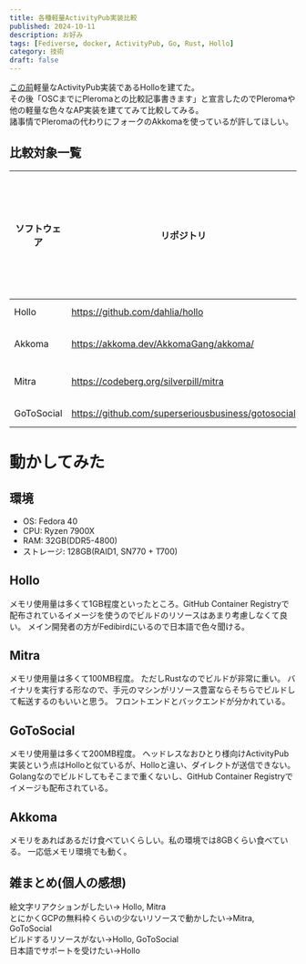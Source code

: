 ```yaml
---
title: 各種軽量ActivityPub実装比較
published: 2024-10-11
description: お好み
tags: [Fediverse, docker, ActivityPub, Go, Rust, Hollo]
category: 技術
draft: false
---
```


[この前](https://blog.esurio1673.net/posts/hollo/)軽量なActivityPub実装であるHolloを建てた。  
その後「OSCまでにPleromaとの比較記事書きます」と宣言したのでPleromaや他の軽量な色々なAP実装を建ててみて比較してみる。  
諸事情でPleromaの代わりにフォークのAkkomaを使っているが許してほしい。  

## 比較対象一覧

|ソフトウェア|リポジトリ|ライセンス|開発言語|API|絵文字リアクション
|---|---|---|---|---|---|
|Hollo|https://github.com/dahlia/hollo|AGPL3.0|TypeScript|Mastodon API|OK|
|Akkoma|https://akkoma.dev/AkkomaGang/akkoma/|AGPL3.0|Elixir|Mastodon API/Pleroma API|OK|
|Mitra|https://codeberg.org/silverpill/mitra|AGPL3.0|Rust|Mastodon API/Pleroma API|OK|
|GoToSocial|https://github.com/superseriousbusiness/gotosocial|AGPL3.0|Go|Mastodon API|No|

# 動かしてみた

## 環境
- OS: Fedora 40
- CPU: Ryzen 7900X
- RAM: 32GB(DDR5-4800)
- ストレージ: 128GB(RAID1, SN770 + T700)

## Hollo
メモリ使用量は多くて1GB程度といったところ。GitHub Container Registryで配布されているイメージを使うのでビルドのリソースはあまり考慮しなくて良い。
メイン開発者の方がFedibirdにいるので日本語で色々聞ける。

## Mitra
メモリ使用量は多くて100MB程度。
ただしRustなのでビルドが非常に重い。
バイナリを実行する形なので、手元のマシンがリソース豊富ならそちらでビルドして転送するのもいいと思う。
フロントエンドとバックエンドが分かれている。

## GoToSocial
メモリ使用量は多くて200MB程度。
ヘッドレスなおひとり様向けActivityPub実装という点はHolloと似ているが、Holloと違い、ダイレクトが送信できない。Golangなのでビルドしてもそこまで重くないし、GitHub Container Registryでイメージも配布されている。

## Akkoma
メモリをあればあるだけ食べていくらしい。私の環境では8GBくらい食べている。
一応低メモリ環境でも動く。

## 雑まとめ(個人の感想)
絵文字リアクションがしたい→ Hollo, Mitra  
とにかくGCPの無料枠くらいの少ないリソースで動かしたい→Mitra, GoToSocial  
ビルドするリソースがない→Hollo, GoToSocial  
日本語でサポートを受けたい→Hollo  
